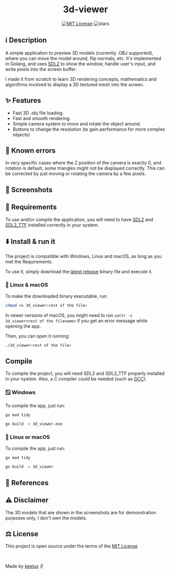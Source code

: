 <h1 align="center">3d-viewer</h1>

<p align="center">
  <a href="./LICENSE"><img src="https://img.shields.io/badge/⚖️ license-MIT-blue" alt="MIT License"></a>
  <img src="https://img.shields.io/github/stars/keelus/3d-viewer?color=red&logo=github" alt="stars">
</p>

## ℹ️ Description
A simple application to preview 3D models (currently .OBJ supported), where you can move the model around, flip normals, etc. It's implemented in Golang, and uses [SDL2](https://www.libsdl.org/) to show the window, handle user's input, and write pixels into the screen buffer.

I made it from scratch to learn 3D rendering concepts, mathematics and algorithms involved to display a 3D textured mesh into the screen.

## ✨ Features
- Fast 3D .obj file loading.
- Fast and smooth rendering.
- Simple camera system to move and rotate the object around.
- Buttons to change the resolution (to gain performance for more complex objects)

## 🐛 Known errors
In very specific cases where the Z position of the camera is exactly 0, and rotation is default, some triangles might not be displayed correctly. This can be corrected by just moving or rotating the camera by a few pixels.

## 📸 Screenshots


## 🔨 Requirements
To use and/or compile the application, you will need to have [SDL2](https://www.libsdl.org/) and [SDL2_TTF](https://www.libsdl.org/) installed correctly in your system.

## ⬇️ Install & run it
The project is compatible with Windows, Linux and macOS, as long as you met the Requirements.

To use it, simply download the [latest release](https://github.com/keelus/3d-viewer/releases/latest) binary file and execute it.

### 🐧 Linux & macOS
To make the downloaded binary executable, run:
```bash
chmod +x 3d_viewer<rest of the file>
```
In newer versions of macOS, you might need to run `xattr -c 3d_viewer<rest of the filename>` if you get an error message while opening the app.

Then, you can open it running:
```bash
./3d_viewer<rest of the file>
```

## Compile
To compile the project, you will need SDL2 and SDL2_TTF properly installed in your system. Also, a C compiler could be needed (such as [GCC](https://gcc.gnu.org/)).
### 🪟 Windows
To compile the app, just run:
```bash
go mod tidy
```
```bash
go build -o 3d_viewer.exe
```
### 🐧 Linux or macOS
To compile the app, just run:
```bash
go mod tidy
```
```bash
go build -o 3d_viewer
```

## 📰 References

## ⚠️ Disclaimer
The 3D models that are shown in the screenshots are for demonstration purposes only, I don't own the models.

## ⚖️ License
This project is open source under the terms of the [MIT License](./LICENSE)

<br />

Made by <a href="https://github.com/keelus">keelus</a> ✌️

